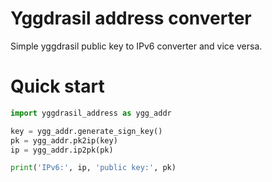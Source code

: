 # Yggdrasil address converter

Simple yggdrasil public key to IPv6 converter and vice versa.

# Quick start
```python
import yggdrasil_address as ygg_addr

key = ygg_addr.generate_sign_key()
pk = ygg_addr.pk2ip(key)
ip = ygg_addr.ip2pk(pk)

print('IPv6:', ip, 'public key:', pk)
```